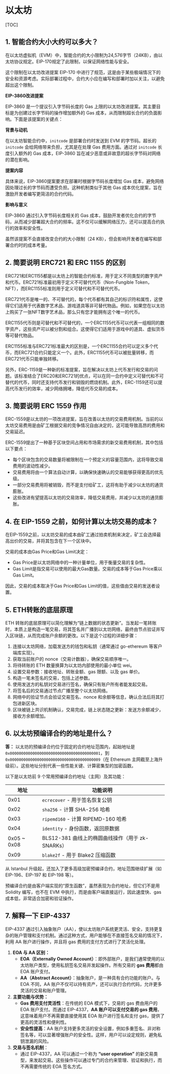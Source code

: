 # 以太坊

[TOC]

## 1. 智能合约大小大约可以多大？

在以太坊虚拟机（EVM）中，智能合约的大小限制为24,576字节（24KB），由以太坊协议规定。EIP-170规定了此限制，以保证网络性能与安全。

这个限制在以太坊改进提案 EIP-170 中进行了规范，这是由于某些极端情况下的安全和资源考虑。实际部署过程中，合约大小应在编写和部署时加以关注，以避免超出这个限制。

**EIP-3860改进提案**

EIP-3860 是一个提议引入字节码长度的 Gas 上限的以太坊改进提案。其主要目标是为创建过长字节码的操作增加额外的 Gas 成本，从而限制超长合约的负面影响。下面是该提案的关键点：

**背景与动机**

在以太坊智能合约中，`initcode` 是部署合约时发送到 EVM 的字节码。超长的 `initcode` 会给网络带来负担，尤其是在处理 Gas 费用方面。通过对 `initcode` 长度引入额外的 Gas 成本，EIP-3860 旨在减少恶意或非故意的超长字节码对网络的潜在影响。

**提案内容**

具体来说，EIP-3860提案要求在部署时根据字节码长度增加 Gas 成本，避免网络因处理过长的字节码而遭受负担。这种机制类似于其他 Gas 成本优化提案，旨在激励开发者编写更简洁的合约代码。

**影响与意义**

EIP-3860 通过引入字节码长度相关的 Gas 成本，鼓励开发者优化合约的字节码，从而减少部署超大合约的频率。这不仅可以缓解网络压力，还可以提高合约执行的效率和安全性。

虽然该提案不会直接改变合约的大小限制（24 KB），但会影响开发者在编写和部署合约时的成本考量。



## 2. 简要说明 ERC721 和 ERC 1155 的区别

ERC721和ERC1155都是以太坊上的智能合约标准，用于定义不同类型的数字资产和代币。ERC721标准最初用于定义不可替代代币（Non-Fungible Token，NFT），而ERC1155标准则用于定义可替代和不可替代代币。

ERC721代币是唯一的、不可替代的，每个代币都有其自己的标识符和属性，这使得它们适用于代表数字艺术品、游戏道具等非可替代物品。例如，如果您在以太坊上购买了一张NFT数字艺术品，那么只有您才能拥有这个唯一的代币。

ERC1155代币则是可替代和不可替代的，一个ERC1155代币可以代表一组相同的数字资产，这些资产可以被分割和组合。这使得它们适用于游戏中的道具、虚拟货币等可替代物品。

ERC1155标准与ERC721标准最大的区别是，一个ERC1155合约可以定义多个代币，而ERC721合约只能定义一个。此外，ERC1155代币可以被批量转移，而ERC721代币只能单独转移。

另外，ERC-1159是一种新的标准提案，旨在解决以太坊上代币发行和交易的问题。该标准结合了ERC20和ERC721的优点，可以在同一合约中定义可替代和不可替代的代币，同时还支持代币发行和销毁的燃烧机制。此外，ERC-1159还可以提高代币发行的效率，减少网络拥堵，降低代币交易的成本。



## 3. 简要说明 ERC 1559 作用

ERC-1559是以太坊的一项改进提案，旨在改善以太坊的交易费用机制。当前的以太坊交易费用是由矿工根据交易的竞争情况自由决定的，这可能导致高昂的费用和交易延迟。

ERC-1559提出了一种基于区块空间占用和市场需求的新交易费用机制，其中包括以下要点：

- 每个区块包含的交易数量将被限制在一个预定义的容量范围内，这将导致交易费用的波动性减少。
- 交易费用将由一个算法自动计算，以确保快速确认的交易能够获得更高的优先级。
- 一部分交易费用将被销毁，而不是支付给矿工，这将有助于减少以太坊的通货膨胀。
- 这些改进有望提高以太坊的交易效率，降低交易费用，并减少以太坊的通货膨胀。



## 4. 在 EIP-1559 之前，如何计算以太坊交易的成本？

在EIP-1559之前，以太坊交易的成本由矿工通过拍卖机制来决定，矿工会选择最高出价的交易，并将其包含在下一个区块中。

交易的成本由Gas Price和Gas Limit决定：

- Gas Price是以太坊网络中的一种计量单位，用于衡量交易的复杂性。
- Gas Limit是指交易可以使用的最大Gas数量。交易的成本等于Gas Price乘以Gas Limit。

因此，交易的成本取决于Gas Price和Gas Limit的值，这些值由交易的发送者设置。



## 5. ETH转账的底层原理

ETH 转账的底层原理可以简化理解为“链上数据的状态更新”。当发起一笔转账时，本质上是构造一笔交易，将其签名并广播到以太坊网络，最终由节点验证并写入区块链，从而完成账户余额的更改。以下是这个过程的详细步骤：

1. 连接以太坊网络，加载发送方的钱包和私钥（通常通过 go-ethereum 等客户端库实现）。
2. 获取当前账户的 nonce（交易计数器），确保交易顺序唯一。
3. 将待转账的 ETH 数量换算为以太坊内部使用的最小单位 wei。
4. 设置交易参数：接收地址、转账金额、gas 限额、以及 gas 单价。
5. 构造一笔未签名的交易，包括上述参数。
6. 使用发送方的私钥对交易进行签名，确保只有账户所有者能发起交易。
7. 将签名后的交易通过节点广播至整个以太坊网络。
8. 网络中的验证节点会验证交易签名、nonce 和余额等信息，确认合法后将其打包进新区块。
9. 区块被链上共识机制确认，交易完成，链上状态随之更新：发送方余额减少，接收方余额增加。



## 6. **以太坊预编译合约的地址是什么？**

**答：**
 以太坊的预编译合约位于固定的合约地址范围内，起始地址是 `0x0000000000000000000000000000000000000001`，到 `0x0000000000000000000000000000000000000009`（在 Ethereum 主网截至上海升级前）。这些地址分别代表一些性能关键、计算密集型的加密函数。

以下是以太坊前 9 个常用预编译合约地址（主网）及其功能：

| 地址        | 功能说明                                         |
| ----------- | ------------------------------------------------ |
| 0x01        | `ecrecover` - 用于签名恢复公钥                   |
| 0x02        | `sha256` - 计算 SHA-256 哈希                     |
| 0x03        | `ripemd160` - 计算 RIPEMD-160 哈希               |
| 0x04        | `identity` - 身份函数，返回原数据                |
| 0x05 ~ 0x08 | BLS12-381 曲线上的椭圆曲线操作（用于 zk-SNARKs） |
| 0x09        | `blake2f` - 用于 Blake2 压缩函数                 |



从 Istanbul 升级起，还加入了更多高级加密预编译合约，地址范围继续扩展（如 EIP-196、EIP-197 和 EIP-198 等）。

预编译合约是由客户端实现的“原生函数”，虽然表现为合约地址，但它们不是用 Solidity 编写，也不在 EVM 中执行，而是由客户端直接运行，因此速度快、gas 成本低，非常适合加密和验证操作。



## 7. 解释一下 EIP-4337

EIP-4337 通过引入抽象账户（AA），使以太坊账户系统更灵活、安全，支持更复杂的账户管理和支付机制。通过这种方式，用户能够在不直接签名交易的情况下，利用 AA 账户进行操作，并且将 gas 费用的支付方式进行了灵活化处理。

1. **EOA 与 AA 区别：**
   - **EOA（Externally Owned Account）**：即外部账户，是我们通常使用的以太坊账户类型，使用私钥签名交易并发起操作。所有交易的 **gas 费用**都由 EOA 账户支付。
   - **AA（Abstract Account）**：抽象账户，是一种具有合约功能的账户。与 EOA 不同，AA 账户不仅可以持有资产，还可以执行合约代码，允许更多灵活的交易和账户管理。
2. **主要功能与优势：**
   - **Gas 费用支付灵活性**：在传统的 EOA 模式下，交易的 gas 费由用户的 EOA 账户支付。而通过 EIP-4337，**AA 账户可以支付交易的 gas 费用**，这意味着用户不再需要直接使用其 EOA 账户进行签名和支付 gas，提供了更高的灵活性和便利性。
   - **安全性提高**：AA 账户支持更多灵活的安全设置，例如多重签名、非对称签名等，可以显著增强账户的安全性。这样，用户可以设定规则，避免私钥泄漏的风险。
3. **交易与签名机制**：
   - 通过 EIP-4337，AA 可以通过一个称为 **“user operation”** 的新交易类型，来发起交易。这些操作可以通过专门的合约来管理、验证和执行，而不再需要传统的 EOA 签名方式。


